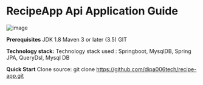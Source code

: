 # RecipeApp Api Application Guide





![image](https://user-images.githubusercontent.com/113394813/189920614-2a5ed3f8-cd7e-4bfd-96bf-1925638c9780.png)


**Prerequisites**
    JDK 1.8
    Maven 3 or later (3.5)
    GIT

**Technology stack:**
   Technology stack used : Springboot, MysqlDB, Spring JPA, QueryDsl, Mysql DB

**Quick Start**
 Clone source: git clone https://github.com/dipa006tech/recipe-app.git

